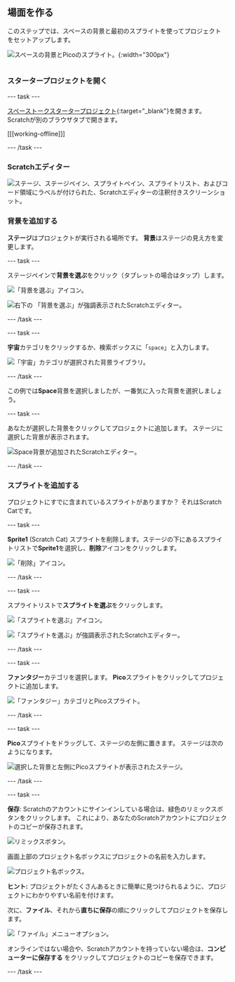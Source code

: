 ## 場面を作る

<div style="display: flex; flex-wrap: wrap">
<div style="flex-basis: 200px; flex-grow: 1; margin-right: 15px;">
このステップでは、スペースの背景と最初のスプライトを使ってプロジェクトをセットアップします。 
</div>
<div>

![スペースの背景とPicoのスプライト。 ](images/backdrop-step.png){:width="300px"}

</div>
</div>

### スタータープロジェクトを開く

--- task ---

[スペーストークスタータープロジェクト](https://scratch.mit.edu/projects/582213331/editor){:target="_blank"}を開きます。 Scratchが別のブラウザタブで開きます。

[[[working-offline]]]

--- /task ---

### Scratchエディター

![ステージ、ステージペイン、スプライトペイン、スプライトリスト、およびコード領域にラベルが付けられた、Scratchエディターの注釈付きスクリーンショット。](images/scratch-interface.png)

### 背景を追加する

**ステージ**はプロジェクトが実行される場所です。 **背景**はステージの見え方を変更します。

--- task ---

ステージペインで**背景を選ぶ**をクリック（タブレットの場合はタップ）します。

![「背景を選ぶ」アイコン。](images/backdrop-button.png)

![右下の 「背景を選ぶ」が強調表示されたScratchエディター。](images/choose-a-backdrop.png)

--- /task ---

--- task ---

**宇宙**カテゴリをクリックするか、検索ボックスに「`space`」と入力します。

![「宇宙」カテゴリが選択された背景ライブラリ。](images/space-backdrops.png)

--- /task ---

この例では**Space**背景を選択しましたが、一番気に入った背景を選択しましょう。

--- task ---

あなたが選択した背景をクリックしてプロジェクトに追加します。 ステージに選択した背景が表示されます。

![Space背景が追加されたScratchエディター。](images/inserted-backdrop.png)

--- /task ---

### スプライトを追加する

プロジェクトにすでに含まれているスプライトがありますか？ それはScratch Catです。

--- task ---

**Sprite1** (Scratch Cat) スプライトを削除します。ステージの下にあるスプライトリストで**Sprite1**を選択し、**削除**アイコンをクリックします。

![「削除」アイコン。](images/delete-sprite.png)

--- /task ---

--- task ---

スプライトリストで**スプライトを選ぶ**をクリックします。

![「スプライトを選ぶ」アイコン。](images/sprite-button.png)

![「スプライトを選ぶ」が強調表示されたScratchエディター。](images/choose-a-sprite.png)

--- /task ---

--- task ---

**ファンタジー**カテゴリを選択します。 **Pico**スプライトをクリックしてプロジェクトに追加します。

![「ファンタジー」カテゴリとPicoスプライト。](images/fantasy-pico.png)

--- /task ---

--- task ---

**Pico**スプライトをドラッグして、ステージの左側に置きます。 ステージは次のようになります。

![選択した背景と左側にPicoスプライトが表示されたステージ。](images/pico-on-stage.png)

--- /task ---

--- task ---

**保存**: Scratchのアカウントにサインインしている場合は、緑色のリミックスボタンをクリックします。 これにより、あなたのScratchアカウントにプロジェクトのコピーが保存されます。

![リミックスボタン。](images/remix-button.png)

画面上部のプロジェクト名ボックスにプロジェクトの名前を入力します。

![プロジェクト名ボックス。](images/project-name.png)

**ヒント:** プロジェクトがたくさんあるときに簡単に見つけられるように、プロジェクトにわかりやすい名前を付けます。

次に、**ファイル**、それから**直ちに保存**の順にクリックしてプロジェクトを保存します。

![「ファイル」メニューオプション。](images/file-menu.png)

オンラインではない場合や、Scratchアカウントを持っていない場合は、**コンピューターに保存する** をクリックしてプロジェクトのコピーを保存できます。

--- /task ---

